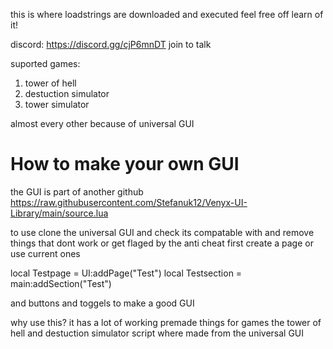 this is where loadstrings are downloaded and executed feel free off learn of it!

discord: https://discord.gg/cjP6mnDT join to talk


suported games:

1. tower of hell
2. destuction simulator
3. tower simulator

almost every other because of universal GUI






# How to make your own GUI


the GUI is part of another github https://raw.githubusercontent.com/Stefanuk12/Venyx-UI-Library/main/source.lua

to use clone the universal GUI and check its compatable with and remove things that dont work or get flaged by the anti cheat
first create a page or use current ones

local Testpage = UI:addPage("Test")
local Testsection = main:addSection("Test")

and buttons and toggels to make a good GUI 

why use this?
it has a lot of working premade things for games the tower of hell and destuction simulator script where made from the universal GUI
